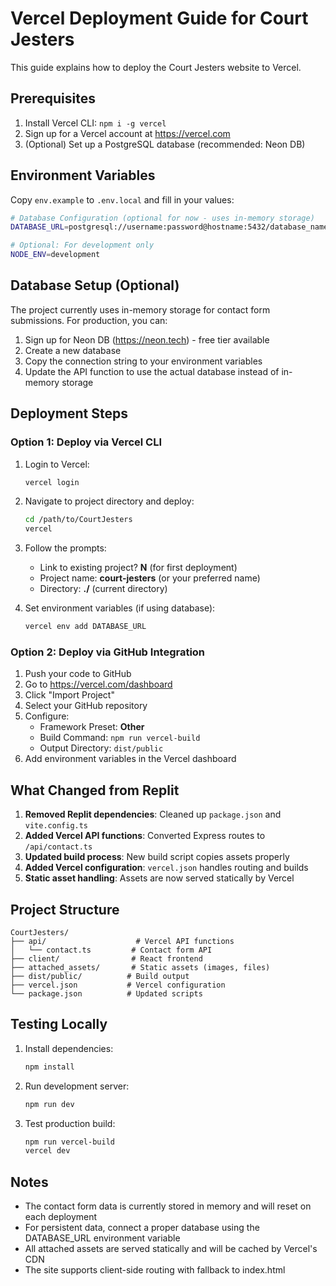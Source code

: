 # Vercel Deployment Guide for Court Jesters

This guide explains how to deploy the Court Jesters website to Vercel.

## Prerequisites

1. Install Vercel CLI: `npm i -g vercel`
2. Sign up for a Vercel account at https://vercel.com
3. (Optional) Set up a PostgreSQL database (recommended: Neon DB)

## Environment Variables

Copy `env.example` to `.env.local` and fill in your values:

```bash
# Database Configuration (optional for now - uses in-memory storage)
DATABASE_URL=postgresql://username:password@hostname:5432/database_name

# Optional: For development only
NODE_ENV=development
```

## Database Setup (Optional)

The project currently uses in-memory storage for contact form submissions. For production, you can:

1. Sign up for Neon DB (https://neon.tech) - free tier available
2. Create a new database
3. Copy the connection string to your environment variables
4. Update the API function to use the actual database instead of in-memory storage

## Deployment Steps

### Option 1: Deploy via Vercel CLI

1. Login to Vercel:
   ```bash
   vercel login
   ```

2. Navigate to project directory and deploy:
   ```bash
   cd /path/to/CourtJesters
   vercel
   ```

3. Follow the prompts:
   - Link to existing project? **N** (for first deployment)
   - Project name: **court-jesters** (or your preferred name)
   - Directory: **./** (current directory)

4. Set environment variables (if using database):
   ```bash
   vercel env add DATABASE_URL
   ```

### Option 2: Deploy via GitHub Integration

1. Push your code to GitHub
2. Go to https://vercel.com/dashboard
3. Click "Import Project"
4. Select your GitHub repository
5. Configure:
   - Framework Preset: **Other**
   - Build Command: `npm run vercel-build`
   - Output Directory: `dist/public`
6. Add environment variables in the Vercel dashboard

## What Changed from Replit

1. **Removed Replit dependencies**: Cleaned up `package.json` and `vite.config.ts`
2. **Added Vercel API functions**: Converted Express routes to `/api/contact.ts`
3. **Updated build process**: New build script copies assets properly
4. **Added Vercel configuration**: `vercel.json` handles routing and builds
5. **Static asset handling**: Assets are now served statically by Vercel

## Project Structure

```
CourtJesters/
├── api/                    # Vercel API functions
│   └── contact.ts         # Contact form API
├── client/                # React frontend
├── attached_assets/       # Static assets (images, files)
├── dist/public/          # Build output
├── vercel.json           # Vercel configuration
└── package.json          # Updated scripts
```

## Testing Locally

1. Install dependencies:
   ```bash
   npm install
   ```

2. Run development server:
   ```bash
   npm run dev
   ```

3. Test production build:
   ```bash
   npm run vercel-build
   vercel dev
   ```

## Notes

- The contact form data is currently stored in memory and will reset on each deployment
- For persistent data, connect a proper database using the DATABASE_URL environment variable
- All attached assets are served statically and will be cached by Vercel's CDN
- The site supports client-side routing with fallback to index.html